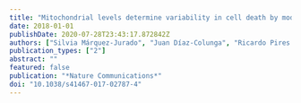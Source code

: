 ```yaml
---
title: "Mitochondrial levels determine variability in cell death by modulating apoptotic gene expression"
date: 2018-01-01
publishDate: 2020-07-28T23:43:17.872842Z
authors: ["Silvia Márquez-Jurado", "Juan Díaz-Colunga", "Ricardo Pires das Neves", "Antonio Martinez-Lorente", "Fernando Almazán", "Raúl Guantes", "Francisco J. Iborra"]
publication_types: ["2"]
abstract: ""
featured: false
publication: "*Nature Communications*"
doi: "10.1038/s41467-017-02787-4"
---
```


